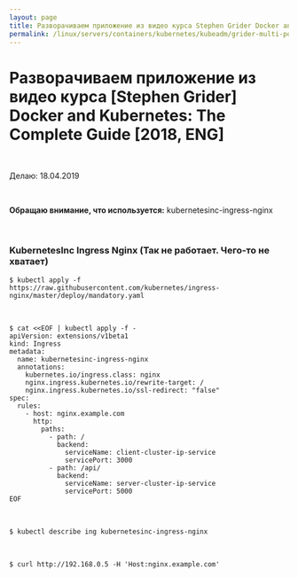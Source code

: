 ```yaml
---
layout: page
title: Разворачиваем приложение из видео курса Stephen Grider Docker and Kubernetes The Complete Guide
permalink: /linux/servers/containers/kubernetes/kubeadm/grider-multi-pod-app-v2/
---
```


# Разворачиваем приложение из видео курса [Stephen Grider] Docker and Kubernetes: The Complete Guide [2018, ENG]

<br/>

Делаю: 18.04.2019

<br/>

**Обращаю внимание, что используется:**
kubernetesinc-ingress-nginx

<br/>

### KubernetesInc Ingress Nginx (Так не работает. Чего-то не хватает)

    $ kubectl apply -f https://raw.githubusercontent.com/kubernetes/ingress-nginx/master/deploy/mandatory.yaml

<!-- $ kubectl get pods -n ingress-nginx

    kubectl get pods --all-namespaces -l app.kubernetes.io/name=ingress-nginx --watch

    $ kubectl logs -n ingress-nginx nginx-ingress-controller-5694ccb578-bfnz2

    $ kubectl exec -it -n ingress-nginx nginx-ingress-controller-5694ccb578-bfnz2 cat /etc/nginx/nginx.conf

    $ kubectl exec -it -n ingress-nginx nginx-ingress-controller-5694ccb578-bfnz2 cat /var/log/nginx/access.log

    $ kubectl exec -it -n ingress-nginx nginx-ingress-controller-5694ccb578-bfnz2 cat /var/log/nginx/error.log

-->

<!-- <br/>

    https://kubernetes.github.io/ingress-nginx/deploy/#bare-metal

    Bare-metal (Using NodePort)

    $ kubectl apply -f https://raw.githubusercontent.com/kubernetes/ingress-nginx/master/deploy/provider/baremetal/service-nodeport.yaml -->

<br/>

```
$ cat <<EOF | kubectl apply -f -
apiVersion: extensions/v1beta1
kind: Ingress
metadata:
  name: kubernetesinc-ingress-nginx
  annotations:
    kubernetes.io/ingress.class: nginx
    nginx.ingress.kubernetes.io/rewrite-target: /
    nginx.ingress.kubernetes.io/ssl-redirect: "false"
spec:
  rules:
    - host: nginx.example.com
      http:
        paths:
          - path: /
            backend:
              serviceName: client-cluster-ip-service
              servicePort: 3000
          - path: /api/
            backend:
              serviceName: server-cluster-ip-service
              servicePort: 5000
EOF
```

<br/>

    $ kubectl describe ing kubernetesinc-ingress-nginx

<br/>

    $ curl http://192.168.0.5 -H 'Host:nginx.example.com'
